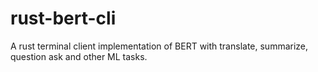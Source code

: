 # rust-bert-cli
A rust terminal client implementation of BERT with translate, summarize, question ask and other ML tasks. 
